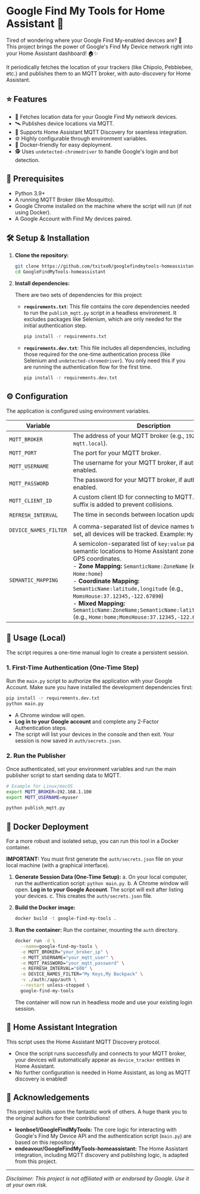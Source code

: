 # Google Find My Tools for Home Assistant 📍

Tired of wondering where your Google Find My-enabled devices are? 🤔 This project brings the power of Google's Find My Device network right into your Home Assistant dashboard! 🏠✨

It periodically fetches the location of your trackers (like Chipolo, Pebblebee, etc.) and publishes them to an MQTT broker, with auto-discovery for Home Assistant.

## ⭐ Features

- 🔎 Fetches location data for your Google Find My network devices.
- 🛰️ Publishes device locations via MQTT.
- 🤖 Supports Home Assistant MQTT Discovery for seamless integration.
- ⚙️ Highly configurable through environment variables.
- 🐳 Docker-friendly for easy deployment.
- 🕵️ Uses `undetected-chromedriver` to handle Google's login and bot detection.

## 🚦 Prerequisites

- Python 3.9+
- A running MQTT Broker (like Mosquitto).
- Google Chrome installed on the machine where the script will run (if not using Docker).
- A Google Account with Find My devices paired.

## 🛠️ Setup & Installation

1.  **Clone the repository:**
    ```bash
    git clone https://github.com/txitxo0/googlefindmytools-homeassistant.git
    cd GoogleFindMyTools-homeassistant
    ```

2.  **Install dependencies:**

    There are two sets of dependencies for this project:

    -   **`requirements.txt`**: This file contains the core dependencies needed to run the `publish_mqtt.py` script in a headless environment. It excludes packages like Selenium, which are only needed for the initial authentication step.

        ```bash
        pip install -r requirements.txt
        ```

    -   **`requirements.dev.txt`**: This file includes all dependencies, including those required for the one-time authentication process (like Selenium and `undetected-chromedriver`). You only need this if you are running the authentication flow for the first time.

        ```bash
        pip install -r requirements.dev.txt
        ```

## ⚙️ Configuration

The application is configured using environment variables.

| Variable              | Description                                                                                                   | Default                               | Required |
| --------------------- | ------------------------------------------------------------------------------------------------------------- | ------------------------------------- | -------- |
| `MQTT_BROKER`         | The address of your MQTT broker (e.g., `192.168.1.100` or `mqtt.local`).                                       | -                                     | **Yes**  |
| `MQTT_PORT`           | The port for your MQTT broker.                                                                                | `1883`                                | No       |
| `MQTT_USERNAME`       | The username for your MQTT broker, if authentication is enabled.                                              | -                                     | No       |
| `MQTT_PASSWORD`       | The password for your MQTT broker, if authentication is enabled.                                              | -                                     | No       |
| `MQTT_CLIENT_ID`      | A custom client ID for connecting to MQTT. A random suffix is added to prevent collisions.                    | `google_find_my_publisher`            | No       |
| `REFRESH_INTERVAL`    | The time in seconds between location updates. 🕒                                                              | `300` (5 minutes)                     | No       |
| `DEVICE_NAMES_FILTER` | A comma-separated list of device names to track. If not set, all devices will be tracked. Example: `My Keys,Wallet` | -                                     | No       |
| `SEMANTIC_MAPPING`      | A semicolon-separated list of `key:value` pairs to map semantic locations to Home Assistant zones or specific GPS coordinates. <br> - **Zone Mapping:** `SemanticName:ZoneName` (e.g., `Home:home`) <br> - **Coordinate Mapping:** `SemanticName:latitude,longitude` (e.g., `MomsHouse:37.12345,-122.67890`) <br> - **Mixed Mapping:** `SemanticName:ZoneName;SemanticName:latitude,longitude` (e.g., `Home:home;MomsHouse:37.12345,-122.67890`) | -                                     | No       |

## 🚀 Usage (Local)

The script requires a one-time manual login to create a persistent session.

### 1. First-Time Authentication (One-Time Step)

Run the `main.py` script to authorize the application with your Google Account. Make sure you have installed the development dependencies first:

```bash
pip install -r requirements.dev.txt
python main.py
```

- A Chrome window will open.
- **Log in to your Google account** and complete any 2-Factor Authentication steps.
- The script will list your devices in the console and then exit. Your session is now saved in `auth/secrets.json`.

### 2. Run the Publisher

Once authenticated, set your environment variables and run the main publisher script to start sending data to MQTT.

```bash
# Example for Linux/macOS
export MQTT_BROKER=192.168.1.100
export MQTT_USERNAME=myuser

python publish_mqtt.py
```

## 🐳 Docker Deployment

For a more robust and isolated setup, you can run this tool in a Docker container.

**IMPORTANT:** You must first generate the `auth/secrets.json` file on your local machine (with a graphical interface).

1.  **Generate Session Data (One-Time Setup):**
    a. On your local computer, run the authentication script: `python main.py`.
    b. A Chrome window will open. **Log in to your Google Account**. The script will exit after listing your devices.
    c. This creates the `auth/secrets.json` file.

2.  **Build the Docker image:**
    ```bash
    docker build -t google-find-my-tools .
    ```

3.  **Run the container:**
    Run the container, mounting the `auth` directory.

    ```bash
    docker run -d \
      --name=google-find-my-tools \
      -e MQTT_BROKER="your_broker_ip" \
      -e MQTT_USERNAME="your_mqtt_user" \
      -e MQTT_PASSWORD="your_mqtt_password" \
      -e REFRESH_INTERVAL="600" \
      -e DEVICE_NAMES_FILTER="My Keys,My Backpack" \
      -v ./auth:/app/auth \
      --restart unless-stopped \
      google-find-my-tools
    ```
    The container will now run in headless mode and use your existing login session.

## 🤝 Home Assistant Integration

This script uses the Home Assistant MQTT Discovery protocol.

- Once the script runs successfully and connects to your MQTT broker, your devices will automatically appear as `device_tracker` entities in Home Assistant.
- No further configuration is needed in Home Assistant, as long as MQTT discovery is enabled!

## 🙏 Acknowledgements

This project builds upon the fantastic work of others. A huge thank you to the original authors for their contributions!

-   **leonboe1/GoogleFindMyTools:** The core logic for interacting with Google's Find My Device API and the authentication script (`main.py`) are based on this repository.
-   **endeavour/GoogleFindMyTools-homeassistant:** The Home Assistant integration, including MQTT discovery and publishing logic, is adapted from this project.

---

*Disclaimer: This project is not affiliated with or endorsed by Google. Use it at your own risk.*
